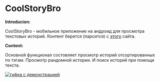 # CoolStoryBro
<b>Introducion:</b>
<p>CoolStoryBro - мобильное приложение на андроид для просмотра текстовых историй.
Контент берется (парсится) с <a href = "pastach.ru">этого</a> сайта.</p>
<b>Content:</b>
<p>Основной функционал состовляет просмотр историй отсортированных по тэгам. Просмотр рандомной истории. И поиск историй при помощи текста.
</p>
<a href = "https://github.com/yalef/CoolStoryBro/"><img src = "https://i.imgur.com/3R6X3ng.gif" alt = "гифка с демонстрацией"></img></a>

